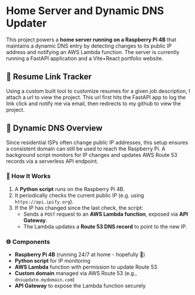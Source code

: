 # Home Server and Dynamic DNS Updater

This project powers a **home server running on a Raspberry Pi 4B** that maintains a dynamic DNS entry by detecting changes to its public IP address and notifying an AWS Lambda function. The server is currently running a FastAPI application and a Vite+React portfolio website.

## 📄 Resume Link Tracker

Using a custom built tool to customize resumes for a given job description, I attach a url to view the project. This url first hits the FastAPI app to log the link click and notify me via email, then redirects to my github to view the project.

## 🧠 Dynamic DNS Overview

Since residential ISPs often change public IP addresses, this setup ensures a consistent domain can still be used to reach the Raspberry Pi. A background script monitors for IP changes and updates AWS Route 53 records via a serverless API endpoint.

### 🧩 How It Works

1. A **Python script** runs on the Raspberry Pi 4B.
2. It periodically checks the current public IP (e.g. using `https://api.ipify.org`).
3. If the IP has changed since the last check, the script:
   - Sends a `POST` request to an **AWS Lambda function**, exposed via **API Gateway**.
   - The Lambda updates a **Route 53 DNS record** to point to the new IP.

### 🌐 Components

- **Raspberry Pi 4B** (running 24/7 at home - hopefully 🙏)
- **Python script** for IP monitoring
- **AWS Lambda** function with permission to update Route 53
- **Custom domain** managed via AWS Route 53 (e.g., `dnsupdate.mydomain.com`)
- **API Gateway** to expose the Lambda function securely
